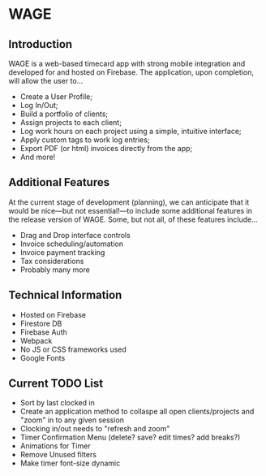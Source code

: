 # WAGE

## Introduction

WAGE is a web-based timecard app with strong mobile integration and developed for and hosted on Firebase. The application, upon completion, will allow the user to...

  * Create a User Profile;
  * Log In/Out;
  * Build a portfolio of clients;
  * Assign projects to each client;
  * Log work hours on each project using a simple, intuitive interface;
  * Apply custom tags to work log entries;
  * Export PDF (or html) invoices directly from the app;
  * And more!

## Additional Features

At the current stage of development (planning), we can anticipate that it would be nice—but not essential!—to include some additional features in the release version of WAGE. Some, but not all, of these features include...

  * Drag and Drop interface controls
  * Invoice scheduling/automation
  * Invoice payment tracking
  * Tax considerations
  * Probably many more

## Technical Information

  * Hosted on Firebase
  * Firestore DB
  * Firebase Auth
  * Webpack
  * No JS or CSS frameworks used
  * Google Fonts

## Current TODO List

  * Sort by last clocked in
  * Create an application method to collaspe all open clients/projects and "zoom" in to any given session
  * Clocking in/out needs to "refresh and zoom"
  * Timer Confirmation Menu (delete? save? edit times? add breaks?)
  * Animations for Timer
  * Remove Unused filters
  * Make timer font-size dynamic
